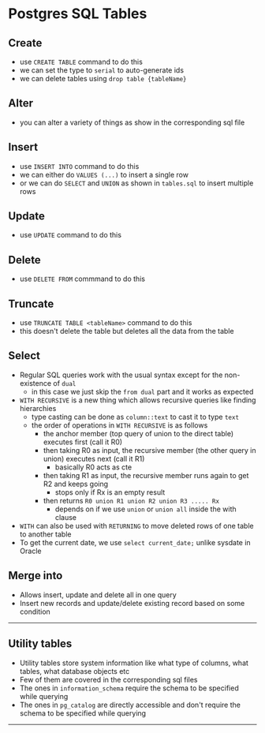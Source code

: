 # Postgres SQL Tables

## Create

- use `CREATE TABLE` command to do this
- we can set the type to `serial` to auto-generate ids
- we can delete tables using `drop table {tableName}`

## Alter

- you can alter a variety of things as show in the corresponding sql file

## Insert

- use `INSERT INTO` command to do this
- we can either do `VALUES (...)` to insert a single row
- or we can do `SELECT` and `UNION` as shown in `tables.sql` to insert multiple rows

## Update

- use `UPDATE` command to do this

## Delete

- use `DELETE FROM` commmand to do this

## Truncate

- use `TRUNCATE TABLE <tableName>` command to do this
- this doesn't delete the table but deletes all the data from the table

## Select 

- Regular SQL queries work with the usual syntax except for the non-existence of `dual`
  - in this case we just skip the `from dual` part and it works as expected
- `WITH RECURSIVE` is a new thing which allows recursive queries like finding hierarchies
  - type casting can be done as `column::text` to cast it to type `text`
  - the order of operations in `WITH RECURSIVE` is as follows
    - the anchor member (top query of union to the direct table) executes first (call it R0)
    - then taking R0 as input, the recursive member (the other query in union) executes next (call it R1)
      - basically R0 acts as cte
    - then taking R1 as input, the recursive member runs again to get R2 and keeps going
      - stops only if Rx is an empty result
    - then returns `R0 union R1 union R2 union R3 ..... Rx`
      - depends on if we use `union` or `union all` inside the with clause
- `WITH` can also be used with `RETURNING` to move deleted rows of one table to another table
- To get the current date, we use `select current_date;` unlike sysdate in Oracle

## Merge into

- Allows insert, update and delete all in one query
- Insert new records and update/delete existing record based on some condition

---

## Utility tables

- Utility tables store system information like what type of columns, what tables, what database objects etc
- Few of them are covered in the corresponding sql files
- The ones in `information_schema` require the schema to be specified while querying
- The ones in `pg_catalog` are directly accessible and don't require the schema to be specified while querying

---
